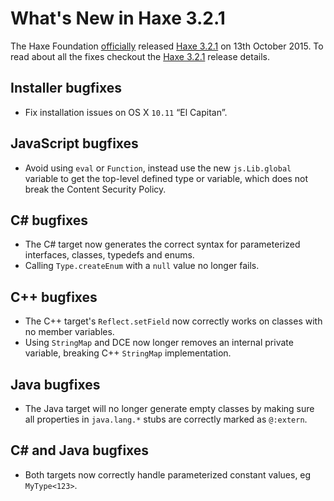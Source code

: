 [_template]: ../templates/roundup.html
[date]: / "2015-08-31 08:42:00"
[modified]: / "2015-10-13 14:45:00"
[published]: / "2015-10-13 15:00:00"
[“”]: a ""
# What's New in Haxe 3.2.1

The Haxe Foundation [officially][l2] released [Haxe 3.2.1][l1] on 13th October 2015.
To read about all the fixes checkout the [Haxe 3.2.1][l1] release details.

## Installer bugfixes

- Fix installation issues on OS X `10.11` “El Capitan”.

## JavaScript bugfixes

- Avoid using `eval` or `Function`, instead use the new `js.Lib.global` variable to
get the top-level defined type or variable, which does not break the Content Security Policy.

## C# bugfixes

- The C# target now generates the correct syntax for parameterized interfaces, 
classes, typedefs and enums.
- Calling `Type.createEnum` with a `null` value no longer fails.

## C++ bugfixes

- The C++ target's `Reflect.setField` now correctly works on classes with no
member variables.
- Using `StringMap` and DCE now longer removes an internal private variable, breaking
C++ `StringMap` implementation.

## Java bugfixes

- The Java target will no longer generate empty classes by making sure all
properties in `java.lang.*` stubs are correctly marked as `@:extern`.

## C# and Java bugfixes

- Both targets now correctly handle parameterized constant values, eg `MyType<123>`.

[l1]: http://haxe.org/download/version/3.2.1/ "Haxe 3.2.1 release details"
[l2]: https://groups.google.com/d/msg/haxelang/YX1mFgZ5rDU/AJSoNJ0yCQAJ "Haxe 3.2.1 Official Release"